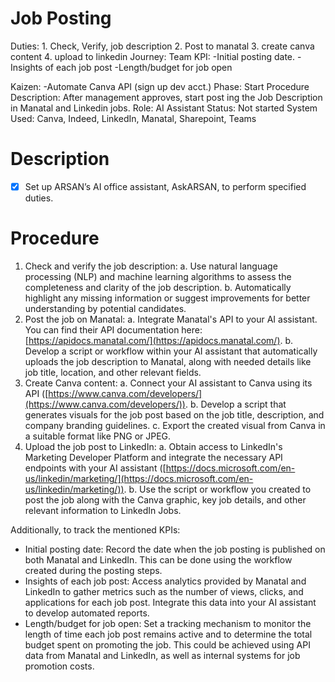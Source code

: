 # Job Posting

Duties: 1. Check, Verify, job description
2. Post to manatal
3. create canva content
4. upload to linkedin
Journey: Team
KPI: -Initial posting date. 
-Insights of each job post
-Length/budget for job open

Kaizen: -Automate Canva API (sign up dev acct.)
Phase: Start
Procedure Description: After management approves, start post ing the Job Description in Manatal and Linkedin jobs.
Role: AI Assistant
Status: Not started
System Used: Canva, Indeed, LinkedIn, Manatal, Sharepoint, Teams

# Description

- [x]  Set up ARSAN’s AI office assistant, AskARSAN, to perform specified duties.

# Procedure

1. Check and verify the job description:
a. Use natural language processing (NLP) and machine learning algorithms to assess the completeness and clarity of the job description.
b. Automatically highlight any missing information or suggest improvements for better understanding by potential candidates.
2. Post the job on Manatal:
a. Integrate Manatal's API to your AI assistant. You can find their API documentation here: [https://apidocs.manatal.com/](https://apidocs.manatal.com/).
b. Develop a script or workflow within your AI assistant that automatically uploads the job description to Manatal, along with needed details like job title, location, and other relevant fields.
3. Create Canva content:
a. Connect your AI assistant to Canva using its API ([https://www.canva.com/developers/](https://www.canva.com/developers/)).
b. Develop a script that generates visuals for the job post based on the job title, description, and company branding guidelines.
c. Export the created visual from Canva in a suitable format like PNG or JPEG.
4. Upload the job post to LinkedIn:
a. Obtain access to LinkedIn's Marketing Developer Platform and integrate the necessary API endpoints with your AI assistant ([https://docs.microsoft.com/en-us/linkedin/marketing/](https://docs.microsoft.com/en-us/linkedin/marketing/)).
b. Use the script or workflow you created to post the job along with the Canva graphic, key job details, and other relevant information to LinkedIn Jobs.

Additionally, to track the mentioned KPIs:

- Initial posting date: Record the date when the job posting is published on both Manatal and LinkedIn. This can be done using the workflow created during the posting steps.
- Insights of each job post: Access analytics provided by Manatal and LinkedIn to gather metrics such as the number of views, clicks, and applications for each job post. Integrate this data into your AI assistant to develop automated reports.
- Length/budget for job open: Set a tracking mechanism to monitor the length of time each job post remains active and to determine the total budget spent on promoting the job. This could be achieved using API data from Manatal and LinkedIn, as well as internal systems for job promotion costs.